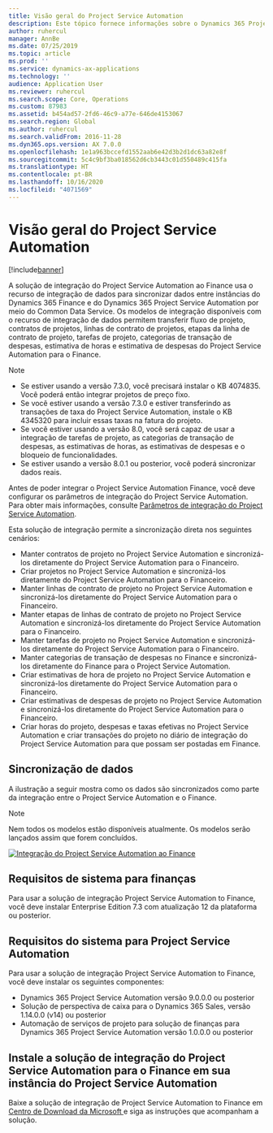 ```yaml
---
title: Visão geral do Project Service Automation
description: Este tópico fornece informações sobre o Dynamics 365 Project Service Automation para a solução de integração do Dynamics 365 Finance.
author: ruhercul
manager: AnnBe
ms.date: 07/25/2019
ms.topic: article
ms.prod: ''
ms.service: dynamics-ax-applications
ms.technology: ''
audience: Application User
ms.reviewer: ruhercul
ms.search.scope: Core, Operations
ms.custom: 87983
ms.assetid: b454ad57-2fd6-46c9-a77e-646de4153067
ms.search.region: Global
ms.author: ruhercul
ms.search.validFrom: 2016-11-28
ms.dyn365.ops.version: AX 7.0.0
ms.openlocfilehash: 1e1a963bccefd1552aab6e42d3b2d1dc63a82e8f
ms.sourcegitcommit: 5c4c9bf3ba018562d6cb3443c01d550489c415fa
ms.translationtype: HT
ms.contentlocale: pt-BR
ms.lasthandoff: 10/16/2020
ms.locfileid: "4071569"
---
```

# <a name="project-service-automation-overview"></a>Visão geral do Project Service Automation

[!include[banner](../includes/banner.md)]

A solução de integração do Project Service Automation ao Finance usa o recurso de integração de dados para sincronizar dados entre instâncias do Dynamics 365 Finance e do Dynamics 365 Project Service Automation por meio do Common Data Service. Os modelos de integração disponíveis com o recurso de integração de dados permitem transferir fluxo de projeto, contratos de projetos, linhas de contrato de projetos, etapas da linha de contrato de projeto, tarefas de projeto, categorias de transação de despesas, estimativa de horas e estimativa de despesas do Project Service Automation para o Finance.

> [!NOTE]
> - Se estiver usando a versão 7.3.0, você precisará instalar o KB 4074835. Você poderá então integrar projetos de preço fixo.
> - Se você estiver usando a versão 7.3.0 e estiver transferindo as transações de taxa do Project Service Automation, instale o KB 4345320 para incluir essas taxas na fatura do projeto.
> - Se você estiver usando a versão 8.0, você será capaz de usar a integração de tarefas de projeto, as categorias de transação de despesas, as estimativas de horas, as estimativas de despesas e o bloqueio de funcionalidades.
> - Se estiver usando a versão 8.0.1 ou posterior, você poderá sincronizar dados reais.

Antes de poder integrar o Project Service Automation Finance, você deve configurar os parâmetros de integração do Project Service Automation. Para obter mais informações, consulte [Parâmetros de integração do Project Service Automation](PSA-parameters.md).

Esta solução de integração permite a sincronização direta nos seguintes cenários:

- Manter contratos de projeto no Project Service Automation e sincronizá-los diretamente do Project Service Automation para o Financeiro.
- Criar projetos no Project Service Automation e sincronizá-los diretamente do Project Service Automation para o Financeiro.
- Manter linhas de contrato de projeto no Project Service Automation e sincronizá-los diretamente do Project Service Automation para o Financeiro.
- Manter etapas de linhas de contrato de projeto no Project Service Automation e sincronizá-los diretamente do Project Service Automation para o Financeiro.
- Manter tarefas de projeto no Project Service Automation e sincronizá-los diretamente do Project Service Automation para o Financeiro.
- Manter categorias de transação de despesas no Finance e sincronizá-los diretamente do Finance para o Project Service Automation.
- Criar estimativas de hora de projeto no Project Service Automation e sincronizá-los diretamente do Project Service Automation para o Financeiro.
- Criar estimativas de despesas de projeto no Project Service Automation e sincronizá-los diretamente do Project Service Automation para o Financeiro.
- Criar horas do projeto, despesas e taxas efetivas no Project Service Automation e criar transações do projeto no diário de integração do Project Service Automation para que possam ser postadas em Finance.

## <a name="data-synchronization"></a>Sincronização de dados

A ilustração a seguir mostra como os dados são sincronizados como parte da integração entre o Project Service Automation e o Finance.

> [!NOTE]
> Nem todos os modelos estão disponíveis atualmente. Os modelos serão lançados assim que forem concluídos.

[![Integração do Project Service Automation ao Finance](./media/PSA-integration.png)](./media/PSA-integration.png)

## <a name="system-requirements-for-finance"></a>Requisitos de sistema para finanças

Para usar a solução de integração Project Service Automation to Finance, você deve instalar Enterprise Edition 7.3 com atualização 12 da plataforma ou posterior.

## <a name="system-requirements-for-project-service-automation"></a>Requisitos do sistema para Project Service Automation

Para usar a solução de integração Project Service Automation to Finance, você deve instalar os seguintes componentes:

- Dynamics 365 Project Service Automation versão 9.0.0.0 ou posterior
- Solução de perspectiva de caixa para o Dynamics 365 Sales, versão 1.14.0.0 (v14) ou posterior
- Automação de serviços de projeto para solução de finanças para Dynamics 365 Project Service Automation versão 1.0.0.0 ou posterior

## <a name="install-the-project-service-automation-to-finance-integration-solution-in-your-project-service-automation-instance"></a>Instale a solução de integração do Project Service Automation para o Finance em sua instância do Project Service Automation

Baixe a solução de integração de Project Service Automation to Finance em [Centro de Download da Microsoft ](https://www.microsoft.com/download/details.aspx?id=57016) e siga as instruções que acompanham a solução.

